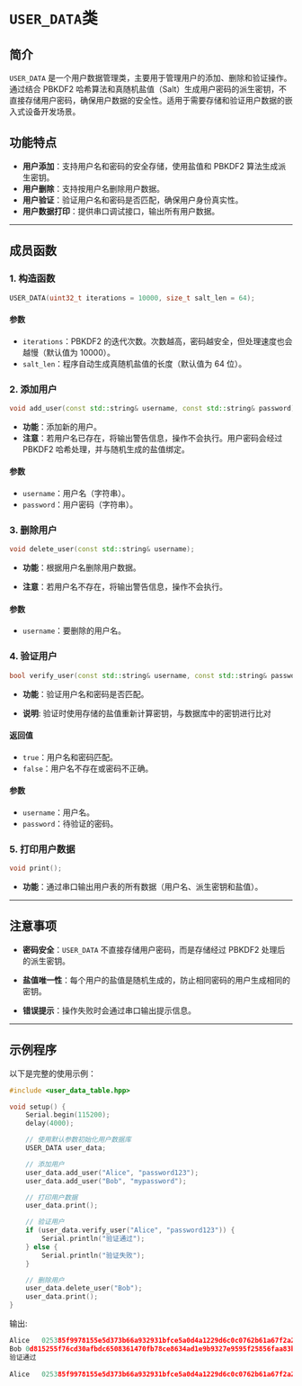 # `USER_DATA`类

## 简介

`USER_DATA` 是一个用户数据管理类，主要用于管理用户的添加、删除和验证操作。通过结合 PBKDF2 哈希算法和真随机盐值（Salt）生成用户密码的派生密钥，不直接存储用户密码，确保用户数据的安全性。适用于需要存储和验证用户数据的嵌入式设备开发场景。

## 功能特点

- **用户添加**：支持用户名和密码的安全存储，使用盐值和 PBKDF2 算法生成派生密钥。
- **用户删除**：支持按用户名删除用户数据。
- **用户验证**：验证用户名和密码是否匹配，确保用户身份真实性。
- **用户数据打印**：提供串口调试接口，输出所有用户数据。

------

## 成员函数

### 1. 构造函数

```cpp
USER_DATA(uint32_t iterations = 10000, size_t salt_len = 64);
```

#### 参数

- `iterations`：PBKDF2 的迭代次数。次数越高，密码越安全，但处理速度也会越慢（默认值为 10000）。
- `salt_len`：程序自动生成真随机盐值的长度（默认值为 64 位）。



### 2. 添加用户

```cpp
void add_user(const std::string& username, const std::string& password);
```

- **功能**：添加新的用户。
- **注意**：若用户名已存在，将输出警告信息，操作不会执行。用户密码会经过 PBKDF2 哈希处理，并与随机生成的盐值绑定。

#### 参数

- `username`：用户名（字符串）。
- `password`：用户密码（字符串）。



### 3. 删除用户

```cpp
void delete_user(const std::string& username);
```

- **功能**：根据用户名删除用户数据。

- **注意**：若用户名不存在，将输出警告信息，操作不会执行。

#### 参数

  - `username`：要删除的用户名。



### 4. 验证用户

```cpp
bool verify_user(const std::string& username, const std::string& password);
```

- **功能**：验证用户名和密码是否匹配。

- **说明**: 验证时使用存储的盐值重新计算密钥，与数据库中的密钥进行比对

#### 返回值
  - `true`：用户名和密码匹配。
  - `false`：用户名不存在或密码不正确。

#### 参数

- `username`：用户名。
- `password`：待验证的密码。



### 5. 打印用户数据

```cpp
void print();
```

- **功能**：通过串口输出用户表的所有数据（用户名、派生密钥和盐值）。

------

## 注意事项

- **密码安全**：`USER_DATA` 不直接存储用户密码，而是存储经过 PBKDF2 处理后的派生密钥。

- **盐值唯一性**：每个用户的盐值是随机生成的，防止相同密码的用户生成相同的密钥。

- **错误提示**：操作失败时会通过串口输出提示信息。


------

## 示例程序

以下是完整的使用示例：

```cpp
#include <user_data_table.hpp>

void setup() {
    Serial.begin(115200);
    delay(4000);

    // 使用默认参数初始化用户数据库
    USER_DATA user_data;

    // 添加用户
    user_data.add_user("Alice", "password123");
    user_data.add_user("Bob", "mypassword");

    // 打印用户数据
    user_data.print();

    // 验证用户
    if (user_data.verify_user("Alice", "password123")) {
        Serial.println("验证通过");
    } else {
        Serial.println("验证失败");
    }

    // 删除用户
    user_data.delete_user("Bob");
    user_data.print();
}
```

输出:

```cpp
Alice	025385f9978155e5d373b66a932931bfce5a0d4a1229d6c0c0762b61a67f2a2fe237d44a79f2383880ea22d50bb7653a8aebcb613e4c864924b24e4dabbfcc76	3053605554026932637105616202654360009403802055371006439614671701	
Bob	0d815255f76cd30afbdc6508361470fb78ce8634ad1e9b9327e9595f25856faa83b7d2d5d24643688953b28a21fb16ecc8aa3d90a31f860630f46e264ed1a88f	6200841157174501250409645310552451011452714575111378156027355224	
验证通过
			
Alice	025385f9978155e5d373b66a932931bfce5a0d4a1229d6c0c0762b61a67f2a2fe237d44a79f2383880ea22d50bb7653a8aebcb613e4c864924b24e4dabbfcc76	3053605554026932637105616202654360009403802055371006439614671701
```

